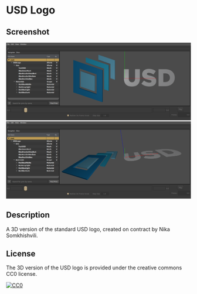 # USD Logo

## Screenshot
![usdview 20.08](screenshots/usdview-20.08.png)
![usdview 20.08 - rotated view](screenshots/usdview-rotated-20.08.png)

## Description

A 3D version of the standard USD logo, created on contract by Nika Somkhishvili.

## License

The 3D version of the USD logo is provided under the creative commons CC0 license.

[![CC0](http://i.creativecommons.org/p/zero/1.0/88x31.png)](http://creativecommons.org/publicdomain/zero/1.0/)  

